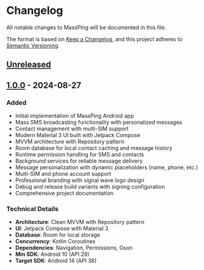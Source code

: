 # Changelog

All notable changes to MassPing will be documented in this file.

The format is based on [Keep a Changelog](https://keepachangelog.com/en/1.0.0/),
and this project adheres to [Semantic Versioning](https://semver.org/spec/v2.0.0.html).

## [Unreleased]

## [1.0.0] - 2024-08-27

### Added
- Initial implementation of MassPing Android app
- Mass SMS broadcasting functionality with personalized messages
- Contact management with multi-SIM support
- Modern Material 3 UI built with Jetpack Compose
- MVVM architecture with Repository pattern
- Room database for local contact caching and message history
- Runtime permission handling for SMS and contacts
- Background services for reliable message delivery
- Message personalization with dynamic placeholders (name, phone, etc.)
- Multi-SIM and phone account support
- Professional branding with signal wave logo design
- Debug and release build variants with signing configuration
- Comprehensive project documentation

### Technical Details
- **Architecture**: Clean MVVM with Repository pattern
- **UI**: Jetpack Compose with Material 3
- **Database**: Room for local storage
- **Concurrency**: Kotlin Coroutines
- **Dependencies**: Navigation, Permissions, Gson
- **Min SDK**: Android 10 (API 29)
- **Target SDK**: Android 14 (API 36)

[Unreleased]: https://github.com/bilal-/MassPing/compare/v1.0.0...HEAD
[1.0.0]: https://github.com/bilal-/MassPing/releases/tag/v1.0.0